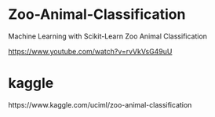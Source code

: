 # Zoo-Animal-Classification

Machine Learning with Scikit-Learn
Zoo Animal Classification

https://www.youtube.com/watch?v=rvVkVsG49uU


<h1>kaggle</h1>
https://www.kaggle.com/uciml/zoo-animal-classification
